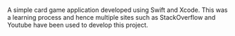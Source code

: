 # 
A simple card game application developed using Swift and Xcode. This was a learning process and hence multiple sites such as StackOverflow and Youtube have been used to develop this project.
